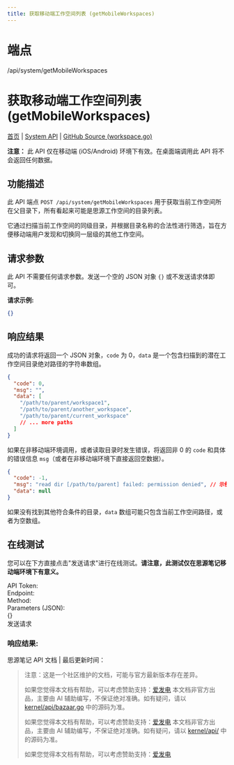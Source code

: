```yaml
---
title: 获取移动端工作空间列表 (getMobileWorkspaces)
---
```

# 端点

/api/system/getMobileWorkspaces

# 获取移动端工作空间列表 (getMobileWorkspaces)

[首页](../index.html) | [System API](index.html) | [GitHub Source (workspace.go)](https://github.com/siyuan-note/siyuan/blob/master/kernel/api/workspace.go#L191)

**注意：** 此 API 仅在移动端 (iOS/Android) 环境下有效。在桌面端调用此 API 将不会返回任何数据。

## 功能描述

此 API 端点 `POST /api/system/getMobileWorkspaces` 用于获取当前工作空间所在父目录下，所有看起来可能是思源工作空间的目录列表。

它通过扫描当前工作空间的同级目录，并根据目录名称的合法性进行筛选，旨在方便移动端用户发现和切换同一层级的其他工作空间。

## 请求参数

此 API 不需要任何请求参数。发送一个空的 JSON 对象 `{}` 或不发送请求体即可。

**请求示例:**

```json
{}
```

## 响应结果

成功的请求将返回一个 JSON 对象，`code` 为 0，`data` 是一个包含扫描到的潜在工作空间目录绝对路径的字符串数组。

```json
{
  "code": 0,
  "msg": "",
  "data": [
    "/path/to/parent/workspace1",
    "/path/to/parent/another_workspace",
    "/path/to/parent/current_workspace" 
    // ... more paths
  ]
}
```

如果在非移动端环境调用，或者读取目录时发生错误，将返回非 0 的 `code` 和具体的错误信息 `msg`（或者在非移动端环境下直接返回空数据）。

```json
{
  "code": -1,
  "msg": "read dir [/path/to/parent] failed: permission denied", // 示例错误信息
  "data": null
}
```

如果没有找到其他符合条件的目录，`data` 数组可能只包含当前工作空间路径，或者为空数组。

## 在线测试

您可以在下方直接点击"发送请求"进行在线测试。**请注意，此测试仅在思源笔记移动端环境下有意义。**

API Token:   
Endpoint:   
Method:   
Parameters (JSON):  
{}  
发送请求

### 响应结果:

思源笔记 API 文档 | 最后更新时间：

> 注意：这是一个社区维护的文档，可能与官方最新版本存在差异。
> 
> 如果您觉得本文档有帮助，可以考虑赞助支持：[爱发电](https://afdian.com/a/leolee9086?tab=feed)
> 本文档非官方出品，主要由 AI 辅助编写，不保证绝对准确。如有疑问，请以 [kernel/api/bazaar.go](https://github.com/siyuan-note/siyuan/blob/master/kernel/api/bazaar.go) 中的源码为准。
> 
> 如果您觉得本文档有帮助，可以考虑赞助支持：[爱发电](https://afdian.com/a/leolee9086?tab=feed)
> 本文档非官方出品，主要由 AI 辅助编写，不保证绝对准确。如有疑问，请以 [kernel/api/](https://github.com/siyuan-note/siyuan/blob/master/kernel/api/) 中的源码为准。
> 
> 如果您觉得本文档有帮助，可以考虑赞助支持：[爱发电](https://afdian.com/a/leolee9086?tab=feed)
